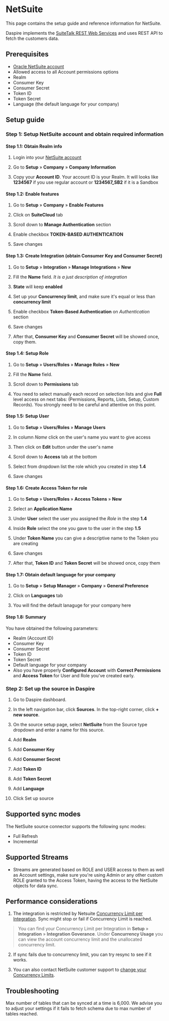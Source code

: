 # NetSuite

This page contains the setup guide and reference information for NetSuite.

Daspire implements the [SuiteTalk REST Web Services](https://docs.oracle.com/en/cloud/saas/netsuite/ns-online-help/chapter_1540391670.html) and uses REST API to fetch the customers data.

## Prerequisites

* [Oracle NetSuite account](https://system.netsuite.com/pages/customerlogin.jsp?country=US)
* Allowed access to all Account permissions options
* Realm
* Consumer Key
* Consumer Secret
* Token ID
* Token Secret
* Language (the default language for your company)

## Setup guide

### Step 1: Setup NetSuite account and obtain required information

#### Step 1.1: Obtain Realm info

1. Login into your [NetSuite account](https://system.netsuite.com/pages/customerlogin.jsp?country=US)

2. Go to **Setup** » **Company** » **Company Information**

3. Copy your **Account ID**. Your account ID is your Realm. It will looks like **1234567** if you use regular account or **1234567\_SB2** if it is a Sandbox

#### Step 1.2: Enable features

1. Go to **Setup** » **Company** » **Enable Features**

2. Click on **SuiteCloud** tab

3. Scroll down to **Manage Authentication** section

4. Enable checkbox **TOKEN-BASED AUTHENTICATION**

5. Save changes

#### Step 1.3: Create Integration (obtain Consumer Key and Consumer Secret)

1. Go to **Setup** » **Integration** » **Manage Integrations** » **New**

2. Fill the **Name** field. _It is a just description of integration_

3. **State** will keep **enabled**

4. Set up your **Concurrency limit**, and make sure it's equal or less than **concurrency limit**

5. Enable checkbox **Token-Based Authentication** on _Authentication_ section

6. Save changes

7. After that, **Consumer Key** and **Consumer Secret** will be showed once, copy them.

#### Step 1.4: Setup Role

1. Go to **Setup** » **Users/Roles** » **Manage Roles** » **New**

2. Fill the **Name** field.

3. Scroll down to **Permissions** tab

4. You need to select manually each record on selection lists and give **Full** level access on next tabs: (Permissions, Reports, Lists, Setup, Custom Records). You strongly need to be careful and attentive on this point.

#### Step 1.5: Setup User

1. Go to **Setup** » **Users/Roles** » **Manage Users**

2. In column _Name_ click on the user's name you want to give access

3. Then click on **Edit** button under the user's name

4. Scroll down to **Access** tab at the bottom

5. Select from dropdown list the role which you created in step **1.4**

6. Save changes

#### Step 1.6: Create Access Token for role

1. Go to **Setup** » **Users/Roles** » **Access Tokens** » **New**

2. Select an **Application Name**

3. Under **User** select the user you assigned the _Role_ in the step **1.4**

4. Inside **Role** select the one you gave to the user in the step **1.5**

5. Under **Token Name** you can give a descriptive name to the Token you are creating

6. Save changes

7. After that, **Token ID** and **Token Secret** will be showed once, copy them

#### Step 1.7: Obtain default language for your company

1. Go to **Setup** » **Setup Manager** » **Company** » **General Preference**

2. Click on **Languages** tab

3. You will find the default lanaguge for your company here

#### Step 1.8: Summary

You have obtained the following parameters:

* Realm (Account ID)
* Consumer Key
* Consumer Secret
* Token ID
* Token Secret 
* Default language for your company
* Also you have properly **Configured Account** with **Correct Permissions** and **Access Token** for User and Role you've created early.

### Step 2: Set up the source in Daspire

1. Go to Daspire dashboard.

2. In the left navigation bar, click **Sources**. In the top-right corner, click **+ new source**.

3. On the source setup page, select **NetSuite** from the Source type dropdown and enter a name for this source.

4. Add **Realm**

5. Add **Consumer Key**

6. Add **Consumer Secret**

7. Add **Token ID**

8. Add **Token Secret**

9. Add **Language**

10. Click Set up source

## Supported sync modes

The NetSuite source connector supports the following sync modes:

* Full Refresh
* Incremental

## Supported Streams

* Streams are generated based on ROLE and USER access to them as well as Account settings, make sure you're using Admin or any other custom ROLE granted to the Access Token, having the access to the NetSuite objects for data sync.

## Performance considerations

1. The integration is restricted by Netsuite [Concurrency Limit per Integration](https://docs.oracle.com/en/cloud/saas/netsuite/ns-online-help/bridgehead_156224824287.html). Sync might stop or fail if Concurrency Limit is reached. 

  > You can find your Concurrency Limit per Integration in **Setup** » **Integration** » **Integration Goverance**. Under **Concurrency Usage** you can view the account concurrency limit and the unallocated concurrency limit.

2. If sync fails due to concurrency limit, you can try resync to see if it works.

3. You can also contact NetSuite customer support to [change your Concurrency Limits](https://docs.oracle.com/en/cloud/saas/netsuite/ns-online-help/section_164095787873.html#:~:text=By%20default%2C%20NetSuite%20Connector%20limits,limit%2C%20contact%20NetSuite%20Customer%20Support).

## Troubleshooting

Max number of tables that can be synced at a time is 6,000. We advise you to adjust your settings if it fails to fetch schema due to max number of tables reached.